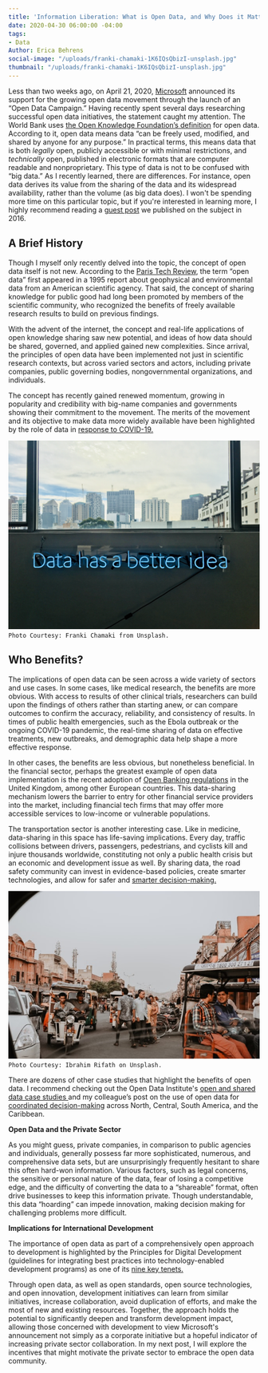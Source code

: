 ```yaml
---
title: 'Information Liberation: What is Open Data, and Why Does it Matter?'
date: 2020-04-30 06:00:00 -04:00
tags:
- Data
Author: Erica Behrens
social-image: "/uploads/franki-chamaki-1K6IQsQbizI-unsplash.jpg"
thumbnail: "/uploads/franki-chamaki-1K6IQsQbizI-unsplash.jpg"
---
```


Less than two weeks ago, on April 21, 2020, [Microsoft](https://blogs.microsoft.com/on-the-issues/2020/04/21/open-data-campaign-divide/) announced its support for the growing open data movement through the launch of an “Open Data Campaign.” Having recently spent several days researching successful open data initiatives, the statement caught my attention. The World Bank uses [the Open Knowledge Foundation’s definition](http://opendatatoolkit.worldbank.org/en/essentials.html) for open data. According to it, open data means data “can be freely used, modified, and shared by anyone for any purpose.” In practical terms, this means data that is both *legally* open, publicly accessible or with minimal restrictions, and *technically* open, published in electronic formats that are computer readable and nonproprietary. This type of data is not to be confused with “big data.” As I recently learned, there are differences. For instance, open data derives its value from the sharing of the data and its widespread availability, rather than the volume (as big data does). I won't be spending more time on this particular topic, but if you're interested in learning more, I highly recommend reading a [guest post](https://dai-global-digital.com/should-big-data-be-open-data.html) we published on the subject in 2016.

<!--more-->

## A Brief History

Though I myself only recently delved into the topic, the concept of open data itself is not new. According to the [Paris Tech Review](http://www.paristechreview.com/2013/03/29/brief-history-open-data/), the term “open data” first appeared in a 1995 report about geophysical and environmental data from an American scientific agency. That said, the concept of sharing knowledge for public good had long been promoted by members of the scientific community, who recognized the benefits of freely available research results to build on previous findings.

With the advent of the internet, the concept and real-life applications of open knowledge sharing saw new potential, and ideas of how data should be shared, governed, and applied gained new complexities. Since arrival, the principles of open data have been implemented not just in scientific research contexts, but across varied sectors and actors, including private companies, public governing bodies, nongovernmental organizations, and individuals.

The concept has recently gained renewed momentum, growing in popularity and credibility with big-name companies and governments showing their commitment to the movement. The merits of the movement and its objective to make data more widely available have been highlighted by the role of data in [response to COVID-19.](https://blog.okfn.org/2020/04/16/coronavirus-why-an-open-future-has-never-been-more-important/)

![franki-chamaki-1K6IQsQbizI-unsplash.jpg](/uploads/franki-chamaki-1K6IQsQbizI-unsplash.jpg)`Photo Courtesy: Franki Chamaki from Unsplash.`

## Who Benefits?

The implications of open data can be seen across a wide variety of sectors and use cases. In some cases, like medical research, the benefits are more obvious. With access to results of other clinical trials, researchers can build upon the findings of others rather than starting anew, or can compare outcomes to confirm the accuracy, reliability, and consistency of results. In times of public health emergencies, such as the Ebola outbreak or the ongoing COVID-19 pandemic, the real-time sharing of data on effective treatments, new outbreaks, and demographic data help shape a more effective response.

In other cases, the benefits are less obvious, but nonetheless beneficial. In the financial sector, perhaps the greatest example of open data implementation is the recent adoption of [Open Banking regulations](https://www.openbanking.org.uk/) in the United Kingdom, among other European countries. This data-sharing mechanism lowers the barrier to entry for other financial service providers into the market, including financial tech firms that may offer more accessible services to low-income or vulnerable populations.

The transportation sector is another interesting case. Like in medicine, data-sharing in this space has life-saving implications. Every day, traffic collisions between drivers, passengers, pedestrians, and cyclists kill and injure thousands worldwide, constituting not only a public health crisis but an economic and development issue as well. By sharing data, the road safety community can invest in evidence-based policies, create smarter technologies, and allow for safer and [smarter decision-making.](https://www.togetherforsaferroads.org/)

![ibrahim-rifath-cupT2oSGNJc-unsplash.jpg](/uploads/ibrahim-rifath-cupT2oSGNJc-unsplash.jpg) `Photo Courtesy: Ibrahim Rifath on Unsplash.`

There are dozens of other case studies that highlight the benefits of open data. I recommend checking out the Open Data Institute's [open and shared data case studies ](https://theodi.org/knowledge-opinion/case-studies/)and my colleague’s post on the use of open data for [coordinated decision-making](https://dai-global-digital.com/the-americas-effort-to-integrate-distribute-and-use-open-data.html) across North, Central, South America, and the Caribbean.

**Open Data and the Private Sector**

As you might guess, private companies, in comparison to public agencies and individuals, generally possess far more sophisticated, numerous, and comprehensive data sets, but are unsurprisingly frequently hesitant to share this often hard-won information. Various factors, such as legal concerns, the sensitive or personal nature of the data, fear of losing a competitive edge, and the difficulty of converting the data to a “shareable” format, often drive businesses to keep this information private. Though understandable, this data “hoarding” can impede innovation, making decision making for challenging problems more difficult.

**Implications for International Development**

The importance of open data as part of a comprehensively open approach to development is highlighted by the Principles for Digital Development (guidelines for integrating best practices into technology-enabled development programs) as one of its [nine key tenets.](https://digitalprinciples.org/principles/)

Through open data, as well as open standards, open source technologies, and open innovation, development initiatives can learn from similar initiatives, increase collaboration, avoid duplication of efforts, and make the most of new and existing resources. Together, the approach holds the potential to significantly deepen and transform development impact, allowing those concerned with development to view Microsoft's announcement not simply as a corporate initiative but a hopeful indicator of increasing private sector collaboration. In my next post, I will explore the incentives that might motivate the private sector to embrace the open data community.